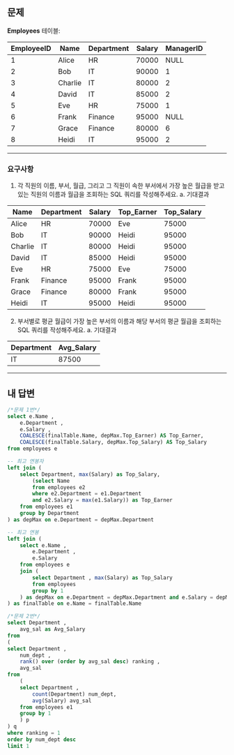 ## 문제

**Employees** 테이블:

|EmployeeID|Name|Department|Salary|ManagerID|
|---|---|---|---|---|
|1|Alice|HR|70000|NULL|
|2|Bob|IT|90000|1|
|3|Charlie|IT|80000|2|
|4|David|IT|85000|2|
|5|Eve|HR|75000|1|
|6|Frank|Finance|95000|NULL|
|7|Grace|Finance|80000|6|
|8|Heidi|IT|95000|2|

---
### 요구사항

1. 각 직원의 이름, 부서, 월급, 그리고 그 직원이 속한 부서에서 가장 높은 월급을 받고 있는 직원의 이름과 월급을 조회하는 SQL 쿼리를 작성해주세요.
    a. 기대결과

|Name|Department|Salary|Top_Earner|Top_Salary|
|---|---|---|---|---|
|Alice|HR|70000|Eve|75000|
|Bob|IT|90000|Heidi|95000|
|Charlie|IT|80000|Heidi|95000|
|David|IT|85000|Heidi|95000|
|Eve|HR|75000|Eve|75000|
|Frank|Finance|95000|Frank|95000|
|Grace|Finance|80000|Frank|95000|
|Heidi|IT|95000|Heidi|95000|

2. 부서별로 평균 월급이 가장 높은 부서의 이름과 해당 부서의 평균 월급을 조회하는 SQL 쿼리를 작성해주세요.
    a. 기대결과

|Department|Avg_Salary|
|---|---|
|IT|87500|

---

## 내 답변

```sql
/*문제 1번*/
select e.Name ,
	e.Department ,
	e.Salary ,
	COALESCE(finalTable.Name, depMax.Top_Earner) AS Top_Earner,
	COALESCE(finalTable.Salary, depMax.Top_Salary) AS Top_Salary
from employees e

-- 최고 연봉자
left join (
	select Department, max(Salary) as Top_Salary,
		(select Name
		from employees e2
		where e2.Department = e1.Department 
		and e2.Salary = max(e1.Salary)) as Top_Earner
	from employees e1
	group by Department
) as depMax on e.Department = depMax.Department

-- 최고 연봉
left join (
	select e.Name ,
		e.Department ,
		e.Salary
	from employees e
	join (
		select Department , max(Salary) as Top_Salary
		from employees
		group by 1
	) as depMax on e.Department = depMax.Department and e.Salary = depMax.Top_Salary
) as finalTable on e.Name = finalTable.Name

/*문제 2번*/
select Department ,
	avg_sal as Avg_Salary
from
(
select Department ,
	num_dept ,
	rank() over (order by avg_sal desc) ranking ,
	avg_sal
from
	(
	select Department ,
		count(Department) num_dept,
		avg(Salary) avg_sal
	from employees e1
	group by 1
	) p
) q
where ranking = 1
order by num_dept desc
limit 1
```
